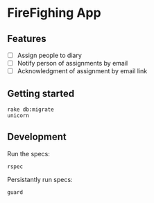 # FireFighing App

## Features

- [ ] Assign people to diary
- [ ] Notify person of assignments by email
- [ ] Acknowledgment of assignment by email link

## Getting started

```
rake db:migrate
unicorn
```

## Development

Run the specs:

```
rspec
```

Persistantly run specs:

```
guard
```
